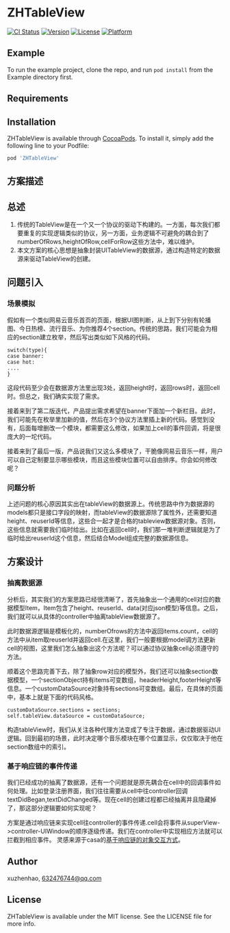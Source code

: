 # ZHTableView

[![CI Status](https://img.shields.io/travis/xuzhenhao/ZHTableView.svg?style=flat)](https://travis-ci.org/xuzhenhao/ZHTableView)
[![Version](https://img.shields.io/cocoapods/v/ZHTableView.svg?style=flat)](https://cocoapods.org/pods/ZHTableView)
[![License](https://img.shields.io/cocoapods/l/ZHTableView.svg?style=flat)](https://cocoapods.org/pods/ZHTableView)
[![Platform](https://img.shields.io/cocoapods/p/ZHTableView.svg?style=flat)](https://cocoapods.org/pods/ZHTableView)

## Example

To run the example project, clone the repo, and run `pod install` from the Example directory first.

## Requirements

## Installation

ZHTableView is available through [CocoaPods](https://cocoapods.org). To install
it, simply add the following line to your Podfile:

```ruby
pod 'ZHTableView'
```

## 方案描述

## 总述
1. 传统的TableView是在一个又一个协议的驱动下构建的。一方面，每次我们都要重复的实现逻辑类似的协议，另一方面，业务逻辑不可避免的耦合到了numberOfRows,heightOfRow,cellForRow这些方法中，难以维护。
2. 本文方案的核心思想是抽象封装UITableView的数据源，通过构造特定的数据源来驱动TableView的创建。

## 问题引入

### 场景模拟
假如有一个类似网易云音乐首页的页面，根据UI图判断，从上到下分别有轮播图、今日热榜、流行音乐、为你推荐4个section。传统的思路，我们可能会为相应的section建立枚举，然后写出类似如下风格的代码。
```
switch(type){
case banner:
case hot:
....
}

```
这段代码至少会在数据源方法里出现3处，返回height时，返回rows时，返回cell时。但总之，我们确实实现了需求。

接着来到了第二版迭代，产品提出需求希望在banner下面加一个新栏目。此时，我们可能先在枚举里加新的值，然后在3个协议方法里插上新的代码。感觉到没有，后面每增删改一个模块，都需要这么修改，如果加上cell的事件回调，将是很庞大的一坨代码。

接着来到了最后一版，产品说我们又这么多模块了，干脆像网易云音乐一样，用户可以自己定制要显示哪些模块，而且这些模块位置可以自由排序。你会如何修改呢？

### 问题分析

上述问题的核心原因其实出在tableView的数据源上。传统思路中作为数据源的models都只是接口字段的映射，而tableView的数据源除了属性外，还需要知道height、reuserId等信息，这些合一起才是合格的tableview数据源对象。否则，这些信息就需要我们临时给出。比如在返回cell时，我们那一堆判断逻辑就是为了临时给出reuserId这个信息，然后结合Model组成完整的数据源信息。


## 方案设计

### 抽离数据源
分析后，其实我们的方案思路已经很清晰了，首先抽象出一个通用的cell对应的数据模型Item，Item包含了height、reuserId、data(对应json模型)等信息。之后，我们就可以从具体的controller中抽离tableView数据源了。

此时数据源逻辑是模板化的，numberOfrows的方法中返回items.count，cell的方法中从item取reuserId并返回cell.在这里，我们一般要根据model调方法更新cell的视图，这里我们怎么抽象出这个方法呢？可以通过协议抽象cell必须遵守的方法。

顺着这个思路完善下去，除了抽象row对应的模型外，我们还可以抽象section数据模型，一个sectionObject持有items可变数组，headerHeight,footerHeight等信息。一个customDataSource对象持有sections可变数组。最后，在具体的页面中，基本上就是下面的代码风格。
```
customDataSource.sections = sections;
self.tableView.dataSource = customDataSource;
```

构造tableView时，我们从关注各种代理方法变成了专注于数据，通过数据驱动UI逻辑。回到最初的场景，此时决定哪个音乐模块在哪个位置显示，仅仅取决于他在section数组中的索引。

### 基于响应链的事件传递

我们已经成功的抽离了数据源，还有一个问题就是原先耦合在cell中的回调事件如何处理。比如登录注册界面，我们往往需要从cell中往controller回调textDidBegan,textDidChanged等。现在cell的创建过程都已经抽离并且隐藏掉了，那这部分逻辑要如何实现呢？

方案是通过响应链来实现cell往controller的事件传递.cell会将事件从superView->controller-UIWindow的顺序逐级传递。我们在controller中实现相应方法就可以拦截到相应事件。 灵感来源于casa的[基于响应链的对象交互方式](https://casatwy.com/responder_chain_communication.html)。

## Author

xuzhenhao, 632476744@qq.com

## License

ZHTableView is available under the MIT license. See the LICENSE file for more info.
